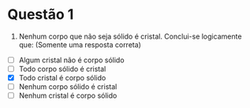# Questão 1

1.	Nenhum corpo que não seja sólido é cristal. Conclui-se logicamente que:
(Somente uma resposta correta)

- [ ] Algum cristal não é corpo sólido
- [ ] Todo corpo sólido é cristal
- [x] Todo cristal é corpo sólido 
- [ ] Nenhum corpo sólido é cristal
- [ ] Nenhum cristal é corpo sólido
